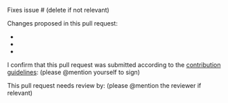 Fixes issue # (delete if not relevant)

Changes proposed in this pull request:

-

-

-

I confirm that this pull request was submitted according to the [contribution guidelines](https://github.com/oVirt/ovirt-site/blob/master/CONTRIBUTING.md): (please @mention yourself to sign)

This pull request needs review by: (please @mention the reviewer if relevant)
